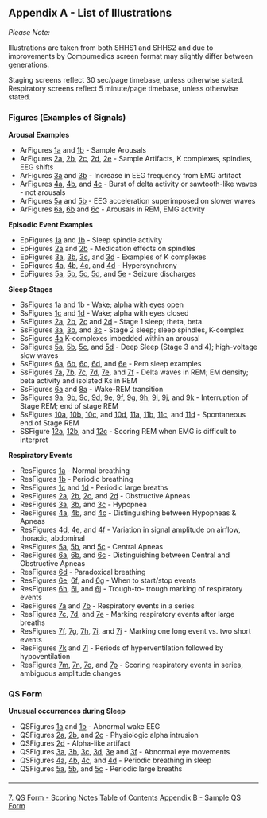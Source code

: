 ## Appendix A - List of Illustrations

_Please Note:_

Illustrations are taken from both SHHS1 and SHHS2 and due to improvements by Compumedics screen format may slightly differ between generations.

Staging screens reflect 30 sec/page timebase, unless otherwise stated.
Respiratory screens reflect 5 minute/page timebase, unless otherwise stated.


### Figures (Examples of Signals)

**Arousal Examples**

- ArFigures [1a](:datasets_path:/shhs/images/a/ar1a.jpg?inline=1) and [1b](:datasets_path:/shhs/images/a/ar1b.jpg?inline=1) - Sample Arousals
- ArFigures [2a](:datasets_path:/shhs/images/a/ar2a.jpg?inline=1), [2b](:datasets_path:/shhs/images/a/ar2b.jpg?inline=1), [2c](:datasets_path:/shhs/images/a/ar2c.jpg?inline=1), [2d](:datasets_path:/shhs/images/a/ar2d.jpg?inline=1), [2e](:datasets_path:/shhs/images/a/ar2e.jpg?inline=1) - Sample Artifacts, K complexes, spindles, EEG shifts
- ArFigures [3a](:datasets_path:/shhs/images/a/ar3a.jpg?inline=1) and [3b](:datasets_path:/shhs/images/a/ar3b.jpg?inline=1) - Increase in EEG frequency from EMG artifact
- ArFigures [4a](:datasets_path:/shhs/images/a/ar4a.jpg?inline=1), [4b](:datasets_path:/shhs/images/a/ar4b.jpg?inline=1), and [4c](:datasets_path:/shhs/images/a/ar4c.jpg?inline=1) - Burst of delta activity or sawtooth-like waves - not arousals
- ArFigures [5a](:datasets_path:/shhs/images/a/ar5a.jpg?inline=1) and [5b](:datasets_path:/shhs/images/a/ar5b.jpg?inline=1) - EEG acceleration superimposed on slower waves
- ArFigures [6a](:datasets_path:/shhs/images/a/ar6a.jpg?inline=1), [6b](:datasets_path:/shhs/images/a/ar6b.jpg?inline=1) and [6c](:datasets_path:/shhs/images/a/ar6c.jpg?inline=1) - Arousals in REM, EMG activity


**Episodic Event Examples**

- EpFigures [1a](:datasets_path:/shhs/images/e/ep1a.jpg?inline=1) and [1b](:datasets_path:/shhs/images/e/ep1b.jpg?inline=1) - Sleep spindle activity
- EpFigures [2a](:datasets_path:/shhs/images/e/ep2a.jpg?inline=1) and [2b](:datasets_path:/shhs/images/e/ep2b.jpg?inline=1) - Medication effects on spindles
- EpFigures [3a](:datasets_path:/shhs/images/e/ep3a.jpg?inline=1), [3b](:datasets_path:/shhs/images/e/ep3b.jpg?inline=1), [3c](:datasets_path:/shhs/images/e/ep3c.jpg?inline=1), and [3d](:datasets_path:/shhs/images/e/ep3d.jpg?inline=1) - Examples of K complexes
- EpFigures [4a](:datasets_path:/shhs/images/e/ep4a.jpg?inline=1), [4b](:datasets_path:/shhs/images/e/ep4b.jpg?inline=1), [4c](:datasets_path:/shhs/images/e/ep4c.jpg?inline=1), and [4d](:datasets_path:/shhs/images/e/ep4d.jpg?inline=1) - Hypersynchrony
- EpFigures [5a](:datasets_path:/shhs/images/e/ep5a.jpg?inline=1), [5b](:datasets_path:/shhs/images/e/ep5b.jpg?inline=1), [5c](:datasets_path:/shhs/images/e/ep5c.jpg?inline=1), [5d](:datasets_path:/shhs/images/e/ep5d.jpg?inline=1), and [5e](:datasets_path:/shhs/images/e/ep5e.jpg?inline=1) - Seizure discharges


**Sleep Stages**

- SsFigures [1a](:datasets_path:/shhs/images/s/ss1a.jpg?inline=1) and [1b](:datasets_path:/shhs/images/s/ss1b.jpg?inline=1) - Wake; alpha with eyes open
- SsFigures [1c](:datasets_path:/shhs/images/s/ss1c.jpg?inline=1) and [1d](:datasets_path:/shhs/images/s/ss1d.jpg?inline=1) - Wake; alpha with eyes closed
- SsFigures [2a](:datasets_path:/shhs/images/s/ss2a.jpg?inline=1), [2b](:datasets_path:/shhs/images/s/ss2b.jpg?inline=1), [2c](:datasets_path:/shhs/images/s/ss2c.jpg?inline=1) and [2d](:datasets_path:/shhs/images/s/ss2d.jpg?inline=1) - Stage 1 sleep; theta, beta.
- SsFigures [3a](:datasets_path:/shhs/images/s/ss3a.jpg?inline=1), [3b](:datasets_path:/shhs/images/s/ss3b.jpg?inline=1), and [3c](:datasets_path:/shhs/images/s/ss3c.jpg?inline=1) - Stage 2 sleep; sleep spindles, K-complex
- SsFigures [4a](:datasets_path:/shhs/images/s/ss4a.jpg?inline=1) K-complexes imbedded within an arousal
- SsFigures [5a](:datasets_path:/shhs/images/s/ss5a.jpg?inline=1), [5b](:datasets_path:/shhs/images/s/ss5b.jpg?inline=1), [5c](:datasets_path:/shhs/images/s/ss5c.jpg?inline=1), and [5d](:datasets_path:/shhs/images/s/ss5d.jpg?inline=1) - Deep Sleep (Stage 3 and 4); high-voltage slow waves
- SsFigures [6a](:datasets_path:/shhs/images/s/ss6a.jpg?inline=1), [6b](:datasets_path:/shhs/images/s/ss6b.jpg?inline=1), [6c](:datasets_path:/shhs/images/s/ss6c.jpg?inline=1), [6d](:datasets_path:/shhs/images/s/ss6d.jpg?inline=1), and [6e](:datasets_path:/shhs/images/s/ss6e.jpg?inline=1) - Rem sleep examples
- SsFigures [7a](:datasets_path:/shhs/images/s/ss7a.jpg?inline=1), [7b](:datasets_path:/shhs/images/s/ss7b.jpg?inline=1), [7c](:datasets_path:/shhs/images/s/ss7c.jpg?inline=1), [7d](:datasets_path:/shhs/images/s/ss7d.jpg?inline=1), [7e](:datasets_path:/shhs/images/s/ss7e.jpg?inline=1), and [7f](:datasets_path:/shhs/images/s/ss7f.jpg?inline=1) - Delta waves in REM; EM density;  beta activity and isolated  Ks in REM
- SsFigures [6a](:datasets_path:/shhs/images/s/ss6a.jpg?inline=1) and [8a](:datasets_path:/shhs/images/s/ss8a.jpg?inline=1) - Wake-REM transition
- SsFigures [9a](:datasets_path:/shhs/images/s/ss9a.jpg?inline=1), [9b](:datasets_path:/shhs/images/s/ss9b.jpg?inline=1), [9c](:datasets_path:/shhs/images/s/ss9c.jpg?inline=1), [9d](:datasets_path:/shhs/images/s/ss9d.jpg?inline=1), [9e](:datasets_path:/shhs/images/s/ss9e.jpg?inline=1), [9f](:datasets_path:/shhs/images/s/ss9f.jpg?inline=1), [9g](:datasets_path:/shhs/images/s/ss9g.jpg?inline=1), [9h](:datasets_path:/shhs/images/s/ss9h.jpg?inline=1), [9i](:datasets_path:/shhs/images/s/ss9i.jpg?inline=1), [9j](:datasets_path:/shhs/images/s/ss9j.jpg?inline=1), and [9k](:datasets_path:/shhs/images/s/ss9k.jpg?inline=1) - Interruption of Stage REM; end of stage REM
- SsFigures [10a](:datasets_path:/shhs/images/s/ss10a.jpg?inline=1), [10b](:datasets_path:/shhs/images/s/ss10b.jpg?inline=1), [10c](:datasets_path:/shhs/images/s/ss10c.jpg?inline=1), and [10d](:datasets_path:/shhs/images/s/ss10d.jpg?inline=1), [11a](:datasets_path:/shhs/images/s/ss11a.jpg?inline=1), [11b](:datasets_path:/shhs/images/s/ss11b.jpg?inline=1), [11c](:datasets_path:/shhs/images/s/ss11c.jpg?inline=1), and [11d](:datasets_path:/shhs/images/s/ss11d.jpg?inline=1) - Spontaneous end of Stage REM
- SSFigure [12a](:datasets_path:/shhs/images/s/ss12a.jpg?inline=1), [12b](:datasets_path:/shhs/images/s/ss12b.jpg?inline=1), and [12c](:datasets_path:/shhs/images/s/ss12c.jpg?inline=1) - Scoring REM when EMG is difficult to interpret

**Respiratory Events**

- ResFigures [1a](:datasets_path:/shhs/images/r/re1a.jpg?inline=1) - Normal breathing
- ResFigures [1b](:datasets_path:/shhs/images/r/re1b.jpg?inline=1) - Periodic breathing
- ResFigures [1c](:datasets_path:/shhs/images/r/re1c.jpg?inline=1) and [1d](:datasets_path:/shhs/images/r/re1d.jpg?inline=1) - Periodic large breaths
- ResFigures [2a](:datasets_path:/shhs/images/r/re2a.jpg?inline=1), [2b](:datasets_path:/shhs/images/r/re2b.jpg?inline=1), [2c](:datasets_path:/shhs/images/r/re2c.jpg?inline=1), and [2d](:datasets_path:/shhs/images/r/re2d.jpg?inline=1) - Obstructive Apneas
- ResFigures [3a](:datasets_path:/shhs/images/r/re3a.jpg?inline=1), [3b](:datasets_path:/shhs/images/r/re3b.jpg?inline=1), and [3c](:datasets_path:/shhs/images/r/re3c.jpg?inline=1) - Hypopnea
- ResFigures [4a](:datasets_path:/shhs/images/r/re4a.jpg?inline=1), [4b](:datasets_path:/shhs/images/r/re4b.jpg?inline=1), and [4c](:datasets_path:/shhs/images/r/re4c.jpg?inline=1) - Distinguishing between Hypopneas & Apneas
- ResFigures [4d](:datasets_path:/shhs/images/r/re4d.jpg?inline=1), [4e](:datasets_path:/shhs/images/r/re4e.jpg?inline=1), and [4f](:datasets_path:/shhs/images/r/re4f.jpg?inline=1) - Variation in signal amplitude on airflow, thoracic, abdominal
- ResFigures [5a](:datasets_path:/shhs/images/r/re5a.jpg?inline=1), [5b](:datasets_path:/shhs/images/r/re5b.jpg?inline=1), and [5c](:datasets_path:/shhs/images/r/re5c.jpg?inline=1) - Central Apneas
- ResFigures [6a](:datasets_path:/shhs/images/r/re6a.jpg?inline=1), [6b](:datasets_path:/shhs/images/r/re6b.jpg?inline=1), and [6c](:datasets_path:/shhs/images/r/re6c.jpg?inline=1) - Distinguishing between Central and Obstructive Apneas
- ResFigures [6d](:datasets_path:/shhs/images/r/re6d.jpg?inline=1) -  Paradoxical breathing
- ResFigures [6e](:datasets_path:/shhs/images/r/re6e.jpg?inline=1), [6f](:datasets_path:/shhs/images/r/re6f.jpg?inline=1), and [6g](:datasets_path:/shhs/images/r/re6g.jpg?inline=1) - When to start/stop events
- ResFigures [6h](:datasets_path:/shhs/images/r/re6h.jpg?inline=1), [6i](:datasets_path:/shhs/images/r/re6i.jpg?inline=1), and [6j](:datasets_path:/shhs/images/r/re6j.jpg?inline=1) - Trough-to- trough marking of respiratory events
- ResFigures [7a](:datasets_path:/shhs/images/r/re7a.jpg?inline=1) and [7b](:datasets_path:/shhs/images/r/re7b.jpg?inline=1) - Respiratory events in a series
- ResFigures [7c](:datasets_path:/shhs/images/r/re7c.jpg?inline=1), [7d](:datasets_path:/shhs/images/r/re7d.jpg?inline=1), and [7e](:datasets_path:/shhs/images/r/re7e.jpg?inline=1) - Marking respiratory events after large breaths
- ResFigures [7f](:datasets_path:/shhs/images/r/re7f.jpg?inline=1), [7g](:datasets_path:/shhs/images/r/re7g.jpg?inline=1), [7h](:datasets_path:/shhs/images/r/re7h.jpg?inline=1), [7i](:datasets_path:/shhs/images/r/re7i.jpg?inline=1), and [7j](:datasets_path:/shhs/images/r/re7j.jpg?inline=1) - Marking one long event vs. two short events
- ResFigures [7k](:datasets_path:/shhs/images/r/re7k.jpg?inline=1) and [7l](:datasets_path:/shhs/images/r/re7l.jpg?inline=1) - Periods of hyperventilation followed by hypoventilation
- ResFigures [7m](:datasets_path:/shhs/images/r/re7m.jpg?inline=1), [7n](:datasets_path:/shhs/images/r/re7n.jpg?inline=1), [7o](:datasets_path:/shhs/images/r/re7o.jpg?inline=1), and [7p](:datasets_path:/shhs/images/r/re7p.jpg?inline=1) - Scoring respiratory events in series, ambiguous amplitude changes

### QS Form

**Unusual occurrences during Sleep**

- QSFigures [1a](:datasets_path:/shhs/images/q/qs1a.jpg?inline=1) and [1b](:datasets_path:/shhs/images/q/qs1b.jpg?inline=1) - Abnormal wake EEG
- QSFigures [2a](:datasets_path:/shhs/images/q/qs2a.jpg?inline=1), [2b](:datasets_path:/shhs/images/q/qs2b.jpg?inline=1), and [2c](:datasets_path:/shhs/images/q/qs2c.jpg?inline=1) - Physiologic alpha intrusion
- QSFigures [2d](:datasets_path:/shhs/images/q/qs2d.jpg?inline=1) - Alpha-like artifact
- QSFigures [3a](:datasets_path:/shhs/images/q/qs3a.jpg?inline=1), [3b](:datasets_path:/shhs/images/q/qs3b.jpg?inline=1), [3c](:datasets_path:/shhs/images/q/qs3c.jpg?inline=1), [3d](:datasets_path:/shhs/images/q/qs3d.jpg?inline=1), [3e](:datasets_path:/shhs/images/q/qs3e.jpg?inline=1) and [3f](:datasets_path:/shhs/images/q/qs3f.jpg?inline=1) - Abnormal eye movements
- QSFigures [4a](:datasets_path:/shhs/images/q/qs4a.jpg?inline=1), [4b](:datasets_path:/shhs/images/q/qs4b.jpg?inline=1), [4c](:datasets_path:/shhs/images/q/qs4c.jpg?inline=1), and [4d](:datasets_path:/shhs/images/q/qs4d.jpg?inline=1) - Periodic breathing in sleep
- QSFigures [5a](:datasets_path:/shhs/images/q/qs5a.jpg?inline=1), [5b](:datasets_path:/shhs/images/q/qs5b.jpg?inline=1), and [5c](:datasets_path:/shhs/images/q/qs5c.jpg?inline=1) - Periodic large breaths

<hr class="soften" style="margin-top: 20px;margin-bottom: 20px;"/>

<div class="center">
<div class="btn-group">
  <a href=":datasets_path:/shhs/pages/mop/6-70-mop-qs-form-scoring-notes.md" class="btn btn-default">
    <span class="glyphicon glyphicon-chevron-left"></span>
    7. QS Form - Scoring Notes
  </a>

  <a href=":datasets_path:/shhs/pages/mop/6-00-mop-toc.md" class="btn btn-default">
    <span class="glyphicon glyphicon-chevron-up"></span>
    Table of Contents
  </a>

  <a href=":datasets_path:/shhs/pages/mop/6-AB-mop-sample-qs-form.md" class="btn btn-success">
    Appendix B - Sample QS Form
    <span class="glyphicon glyphicon-chevron-right"></span>
  </a>
</div>
</div>
